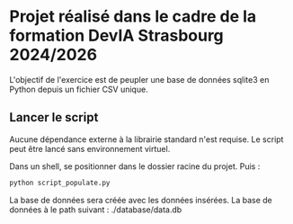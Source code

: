 # Projet réalisé dans le cadre de la formation DevIA Strasbourg 2024/2026
L'objectif de l'exercice est de peupler une base de données sqlite3 en Python depuis un fichier CSV unique.

## Lancer le script
Aucune dépendance externe à la librairie standard n'est requise. Le script peut être lancé sans environnement virtuel.

Dans un shell, se positionner dans le dossier racine du projet.
Puis :
```bash
python script_populate.py
```
La base de données sera créée avec les données insérées.
La base de données à le path suivant : ./database/data.db
